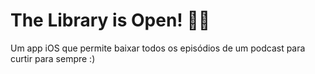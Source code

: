 # The Library is Open! 💃🏼

Um app iOS que permite baixar todos os episódios de um podcast para curtir para sempre :)
